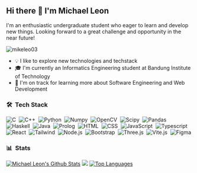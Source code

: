 ## Hi there 👋 I'm Michael Leon

I'm an enthusiastic undergraduate student who eager to learn and develop new things. Looking forward to a great challenge and opportunity in the near future!

<img src="https://komarev.com/ghpvc/?username=mikeleo03&label=Profile%20views&color=0e75b6&style=flat" alt="mikeleo03" />

- 💡    I like to explore new technologies and techstack
- 🎓  I'm currently an Informatics Engineering student at Bandung Institute of Technology
- 🌱  I'm on track for learning more about Software Engineering and Web Development

### 🛠 &nbsp;Tech Stack

![C](https://custom-icon-badges.demolab.com/badge/C-03599C.svg?logo=c-in-hexagon&logoColor=white)&nbsp;
![C++](https://custom-icon-badges.demolab.com/badge/C++-9C033A.svg?logo=cpp2&logoColor=white)&nbsp;
![Python](https://img.shields.io/badge/Python-14354C.svg?logo=python&logoColor=white)&nbsp;
![Numpy](https://img.shields.io/badge/Numpy-013243.svg?logo=numpy&logoColor=white)&nbsp;
![OpenCV](https://img.shields.io/badge/opencv-%23white.svg?&logo=opencv&logoColor=white)&nbsp;
![Scipy](https://img.shields.io/badge/SciPy-%230C55A5.svg?&logo=scipy&logoColor=%white)&nbsp;
![Pandas](https://img.shields.io/badge/Pandas-150458.svg?logo=pandas&logoColor=white)&nbsp;
![Haskell](https://img.shields.io/badge/Haskell-5e5086?logo=haskell&logoColor=white)&nbsp;
![Java](https://custom-icon-badges.demolab.com/badge/Java-007396.svg?logo=java&logoColor=white)&nbsp;
![Prolog](https://custom-icon-badges.demolab.com/badge/Prolog-E61B23.svg?logo=swi-prolog&logoColor=white)&nbsp;
![HTML](https://img.shields.io/badge/HTML-E34F26.svg?logo=html5&logoColor=white)&nbsp;
![CSS](https://img.shields.io/badge/CSS-1572B6.svg?logo=css3&logoColor=white)&nbsp;
![JavaScript](https://img.shields.io/badge/JavaScript-F7DF1E.svg?logo=javascript&logoColor=black)&nbsp;
![Typescript](https://img.shields.io/badge/typescript-%23007ACC.svg?&logo=typescript&logoColor=white)&nbsp;
![React](https://img.shields.io/badge/react-%2320232a.svg?&logo=react&logoColor=%2361DAFB)&nbsp;
![Tailwind](https://img.shields.io/badge/tailwindcss-%2338B2AC.svg?&logo=tailwind-css&logoColor=white)&nbsp;
![Node.js](https://img.shields.io/badge/node.js-6DA55F?&logo=node.js&logoColor=white)&nbsp;
![Bootstrap](https://img.shields.io/badge/Bootstrap-563d7c.svg?logo=bootstrap&logoColor=white)&nbsp;
![Three.js](https://img.shields.io/badge/Three.js-%2320232a.svg?logo=three.js&logoColor=white)&nbsp;
![Vite.js](https://img.shields.io/badge/Vite.js-7952B3.svg?logo=vite&logoColor=yellow)&nbsp;
![Figma](https://img.shields.io/badge/figma-%23F24E1E.svg?&logo=figma&logoColor=white)&nbsp;

### 📊 &nbsp;Stats
<p>
<a href="http://www.github.com/mikeleo03"><img src="https://github-readme-stats.vercel.app/api?username=mikeleo03&show_icons=true&hide=&count_private=true&title_color=0891b2&text_color=ffffff&icon_color=0891b2&bg_color=1c1917&hide_border=true&show_icons=true" alt="Michael Leon's Github Stats" /></a>
<a href="http://www.github.com/mikeleo03"><img src="https://github-readme-streak-stats.herokuapp.com/?user=mikeleo03&stroke=ffffff&background=1c1917&ring=0891b2&fire=0891b2&currStreakNum=ffffff&currStreakLabel=0891b2&sideNums=ffffff&sideLabels=ffffff&dates=ffffff&hide_border=true" /></a>
<a href="https://github.com/mikeleo03" align="left"><img src="https://github-readme-stats.vercel.app/api/top-langs/?username=mikeleo03&langs_count=10&title_color=0891b2&text_color=ffffff&icon_color=0891b2&bg_color=1c1917&hide_border=true&locale=en&layout=compact" alt="Top Languages" /></a>
</p>
